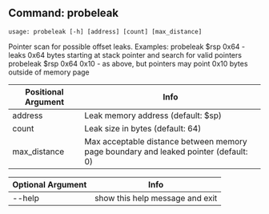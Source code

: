 ## Command: probeleak ##
```
usage: probeleak [-h] [address] [count] [max_distance]
```
Pointer scan for possible offset leaks. Examples: probeleak $rsp 0x64 - leaks 0x64 bytes starting at stack pointer and search for valid pointers probeleak $rsp 0x64 0x10 - as above, but pointers may point 0x10 bytes outside of memory page  

| Positional Argument | Info |
|---------------------|------|
| address | Leak memory address (default: $sp) |
| count | Leak size in bytes (default: 64) |
| max_distance | Max acceptable distance between memory page boundary and leaked pointer (default: 0) |

| Optional Argument | Info |
|---------------------|------|
| --help | show this help message and exit |


